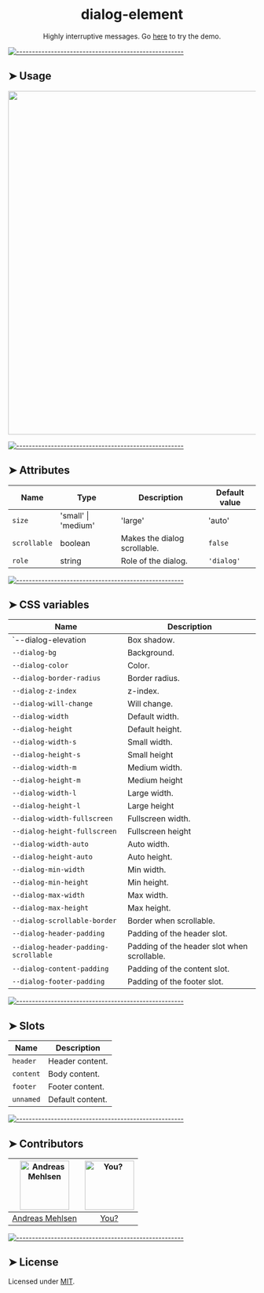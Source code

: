 <h1 align="center">dialog-element</h1>
<p align="center">Highly interruptive messages. Go <a href="http://elem.dev/demo/dialog">here</a> to try the demo.</p>


[![-----------------------------------------------------](https://raw.githubusercontent.com/andreasbm/readme/master/assets/lines/colored.png)](#usage)

## ➤ Usage

<a href="http://elem.dev/demo/dialog" align="center">
  <img src="https://raw.githubusercontent.com/andreasbm/elements/master/screenshots/dialog-element.png?token=AF-iBdDsRo4rR9ss5Ix_SW9kpZMXCfILks5chEh-wA%3D%3D" width="700" />
</a>


[![-----------------------------------------------------](https://raw.githubusercontent.com/andreasbm/readme/master/assets/lines/colored.png)](#attributes)

## ➤ Attributes

| Name | Type | Description | Default value |
| ------- | ------- | ------- | ------- |
| `size` | 'small' \| 'medium' | 'large' | 'auto' | 'fullscreen' | Size of the dialog. | `undefined` |
| `scrollable` | boolean | Makes the dialog scrollable. | `false` |
| `role` | string | Role of the dialog. | `'dialog'` |


[![-----------------------------------------------------](https://raw.githubusercontent.com/andreasbm/readme/master/assets/lines/colored.png)](#css-variables)

## ➤ CSS variables

| Name | Description |
| ------- | ------- |
| `--dialog-elevation | Box shadow. |
| `--dialog-bg` | Background. |
| `--dialog-color` | Color. |
| `--dialog-border-radius` | Border radius. |
| `--dialog-z-index` | z-index. |
| `--dialog-will-change` | Will change. |
| `--dialog-width` | Default width. |
| `--dialog-height` | Default height. |
| `--dialog-width-s` | Small width. |
| `--dialog-height-s` | Small height |
| `--dialog-width-m` | Medium width. |
| `--dialog-height-m` | Medium height |
| `--dialog-width-l` | Large width. |
| `--dialog-height-l` | Large height |
| `--dialog-width-fullscreen` | Fullscreen width. |
| `--dialog-height-fullscreen` | Fullscreen height |
| `--dialog-width-auto` | Auto width. |
| `--dialog-height-auto` | Auto height. |
| `--dialog-min-width` | Min width. |
| `--dialog-min-height` | Min height. |
| `--dialog-max-width` | Max width. |
| `--dialog-max-height` | Max height. |
| `--dialog-scrollable-border` | Border when scrollable. |
| `--dialog-header-padding` | Padding of the header slot. |
| `--dialog-header-padding-scrollable` | Padding of the header slot when scrollable. |
| `--dialog-content-padding` | Padding of the content slot. |
| `--dialog-footer-padding` | Padding of the footer slot. |


[![-----------------------------------------------------](https://raw.githubusercontent.com/andreasbm/readme/master/assets/lines/colored.png)](#slots)

## ➤ Slots

| Name | Description |
| ------- | ------- |
| `header` | Header content. |
| `content` | Body content. |
| `footer` | Footer content. |
| `unnamed` | Default content. |


[![-----------------------------------------------------](https://raw.githubusercontent.com/andreasbm/readme/master/assets/lines/colored.png)](#contributors)

## ➤ Contributors
	
|[<img alt="Andreas Mehlsen" src="https://avatars1.githubusercontent.com/u/6267397?s=460&v=4" width="100">](https://twitter.com/andreasmehlsen) | [<img alt="You?" src="https://joeschmoe.io/api/v1/random" width="100">](https://github.com/andreasbm/elements/blob/master/CONTRIBUTING.md)|
|:---: | :---:|
|[Andreas Mehlsen](https://twitter.com/andreasmehlsen) | [You?](https://github.com/andreasbm/elements/blob/master/CONTRIBUTING.md)|

[![-----------------------------------------------------](https://raw.githubusercontent.com/andreasbm/readme/master/assets/lines/colored.png)](#license)

## ➤ License
	
Licensed under [MIT](https://opensource.org/licenses/MIT).
